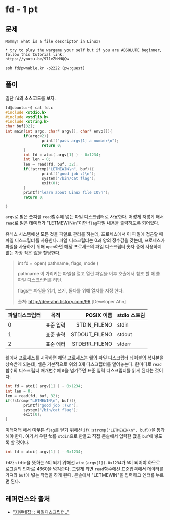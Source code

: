 # fd - 1 pt

## 문제

```text
Mommy! what is a file descriptor in Linux?

* try to play the wargame your self but if you are ABSOLUTE beginner, follow this tutorial link:
https://youtu.be/971eZhMHQQw

ssh fd@pwnable.kr -p2222 (pw:guest)
```

## 풀이

일단 `fd`의 소스코드를 보자.

```c
fd@ubuntu:~$ cat fd.c
#include <stdio.h>
#include <stdlib.h>
#include <string.h>
char buf[32];
int main(int argc, char* argv[], char* envp[]){
        if(argc<2){
                printf("pass argv[1] a number\n");
                return 0;
        }
        int fd = atoi( argv[1] ) - 0x1234;
        int len = 0;
        len = read(fd, buf, 32);
        if(!strcmp("LETMEWIN\n", buf)){
                printf("good job :)\n");
                system("/bin/cat flag");
                exit(0);
        }
        printf("learn about Linux file IO\n");
        return 0;

}
```

`argv`로 받은 숫자를 `read`함수에 넣는 파일 디스크립터로 사용한다. 어떻게 저렇게 해서 `read`로 읽은 데이터가 "LETMEWIN\n"이면 `flag`파일 내용을 출력하도록 되어있다.

유닉스 시스템에선 모든 것을 파일로 관리를 하는데, 프로세스에서 이 파일에 접근할 때 파일 디스크립터를 사용한다. 파일 디스크립터는 0과 양의 정수값을 갖는데, 프로세스가 파일을 사용하기 위해 `open`하면 해당 프로세스의 파일 디스크립터 숫자 중에 사용하지 않는 가장 작은 값을 할당한다.

> int fd = open( pathname, flags, mode )
>
>  pathname 이 가리키는 파일을 열고 열린 파일을 이후 호출에서 참조 할 때 쓸 파일 디스크립터를 리턴.
>
>  flags는 파일을 읽기, 쓰기, 둘다를 위해 열지를 지정 한다.
>
> 출처: http://dev-ahn.tistory.com/96 [Developer Ahn]

| 파일디스크립터  | 목적          | POSIX 이름   | stdio 스트림 |
|-------------- |:--------------:| -----:| ----- |
|  0  | 표준 입력 | STDIN_FILENO  | stdin |
|  1  | 표준 출력 | STDOUT_FILENO | stdout |
|  2  | 표준 에러 | STDERR_FILENO | stderr |

쉘에서 프로세스를 시작하면 해당 프로세스는 쉘의 파일 디스크립터 테이블의 복사본을 상속받게 되는데, 쉘은 기본적으로 위의 3개 디스크립터를 열어놓는다. 한마디로 `read`함수의 디스크립터 매개변수에 `0`을 넘겨주면 표준 입력 디스크립터를 읽게 된다는 것이다.

```c
int fd = atoi( argv[1] ) - 0x1234;
int len = 0;
len = read(fd, buf, 32);
if(!strcmp("LETMEWIN\n", buf)){
        printf("good job :)\n");
        system("/bin/cat flag");
        exit(0);
}
```

이래저래 해서 아무튼 `flag`를 얻기 위해선 `if(!strcmp("LETMEWIN\n", buf))`을 통과해야 한다. 여기서 우린 fd를 `stdin`으로 만들고 직접 콘솔에서 입력한 값을 `buf`에 넣도록 할 것이다.

```c
int fd = atoi( argv[1] ) - 0x1234;
```

`fd`가 `stdin`을 뜻하는 `0`이 되기 위해선 `atoi(argv[1])-0x1234`가 `0`이 되어야 하므로 로그램의 인자로 4660을 넘겨준다. 그렇게 되면 `read`함수에선 표준입력에서 데이터를 가져와 `buf`에 넣는 작업을 하게 된다. 콘솔에서 "LETMEWIN"을 입력하고 엔터를 누르면 된다.

## 레퍼런스와 출처

- ["지맨네집 :: 파일디스크립터.."](http://z-man.tistory.com/151)